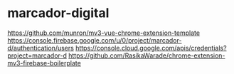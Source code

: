 # marcador-digital
https://github.com/munron/mv3-vue-chrome-extension-template
https://console.firebase.google.com/u/0/project/marcador-d/authentication/users
https://console.cloud.google.com/apis/credentials?project=marcador-d
https://github.com/RasikaWarade/chrome-extension-mv3-firebase-boilerplate
